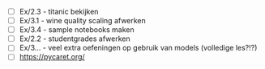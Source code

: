- [ ] Ex/2.3 - titanic bekijken
- [ ] Ex/3.1 - wine quality scaling afwerken
- [ ] Ex/3.4 - sample notebooks maken
- [ ] Ex/2.2 - studentgrades afwerken
- [ ] Ex/3... - veel extra oefeningen op gebruik van models (volledige les?!?)
- [ ] https://pycaret.org/